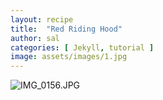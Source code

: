 ```yaml
---
layout: recipe
title:  "Red Riding Hood"
author: sal
categories: [ Jekyll, tutorial ]
image: assets/images/1.jpg
---
```

![IMG_0156.JPG](image/IMG_0156.JPG)
